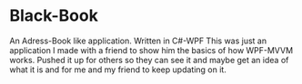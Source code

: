 # Black-Book
An Adress-Book like application. Written in C#-WPF
This was just an application I made with a friend to show him the basics of how WPF-MVVM works. 
Pushed it up for others so they can see it and maybe get an idea of what it is and for me and my friend to keep updating on it.
